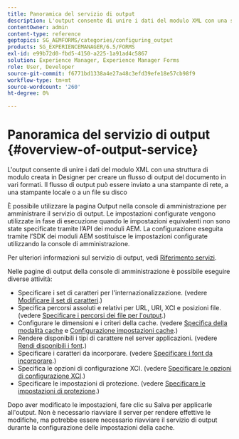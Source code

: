 ```yaml
---
title: Panoramica del servizio di output
description: L'output consente di unire i dati del modulo XML con una struttura di modulo creata in Designer per creare un flusso di output del documento in vari formati.
contentOwner: admin
content-type: reference
geptopics: SG_AEMFORMS/categories/configuring_output
products: SG_EXPERIENCEMANAGER/6.5/FORMS
exl-id: e99b72d0-fbd5-4150-a225-1a91ad4c5867
solution: Experience Manager, Experience Manager Forms
role: User, Developer
source-git-commit: f6771bd1338a4e27a48c3efd39efe18e57cb98f9
workflow-type: tm+mt
source-wordcount: '260'
ht-degree: 0%

---
```


# Panoramica del servizio di output {#overview-of-output-service}

L&#39;output consente di unire i dati del modulo XML con una struttura di modulo creata in Designer per creare un flusso di output del documento in vari formati. Il flusso di output può essere inviato a una stampante di rete, a una stampante locale o a un file su disco

È possibile utilizzare la pagina Output nella console di amministrazione per amministrare il servizio di output. Le impostazioni configurate vengono utilizzate in fase di esecuzione quando le impostazioni equivalenti non sono state specificate tramite l’API dei moduli AEM. La configurazione eseguita tramite l’SDK dei moduli AEM sostituisce le impostazioni configurate utilizzando la console di amministrazione.

Per ulteriori informazioni sul servizio di output, vedi [Riferimento servizi](https://www.adobe.com/go/learn_aemforms_services_61).

Nelle pagine di output della console di amministrazione è possibile eseguire diverse attività:

* Specificare i set di caratteri per l&#39;internazionalizzazione. (vedere [Modificare il set di caratteri](/help/forms/using/admin-help/change-character-set.md#change-the-character-set).)
* Specifica percorsi assoluti e relativi per URL, URI, XCI e posizioni file. (vedere [Specificare i percorsi dei file per l&#39;output](/help/forms/using/admin-help/specify-file-locations-output.md#specify-file-locations-for-output).)
* Configurare le dimensioni e i criteri della cache. (vedere [Specifica della modalità cache](/help/forms/using/admin-help/configuring-caching-output.md#specifying-the-cache-mode) e [Configurazione impostazioni cache](/help/forms/using/admin-help/configuring-caching-output.md#configuring-cache-settings).)
* Rendere disponibili i tipi di carattere nel server applicazioni. (vedere [Rendi disponibili i font](/help/forms/using/admin-help/make-fonts-available.md#make-fonts-available).)
* Specificare i caratteri da incorporare. (vedere [Specificare i font da incorporare](/help/forms/using/admin-help/specify-fonts-embed.md#specify-fonts-to-embed).)
* Specifica le opzioni di configurazione XCI. (vedere [Specificare le opzioni di configurazione XCI](/help/forms/using/admin-help/specify-xci-configuration-options.md#specify-xci-configuration-options).)
* Specificare le impostazioni di protezione. (vedere [Specificare le impostazioni di protezione](/help/forms/using/admin-help/specify-security-settings.md#specify-security-settings).)

Dopo aver modificato le impostazioni, fare clic su Salva per applicarle all&#39;output. Non è necessario riavviare il server per rendere effettive le modifiche, ma potrebbe essere necessario riavviare il servizio di output durante la configurazione delle impostazioni della cache.
